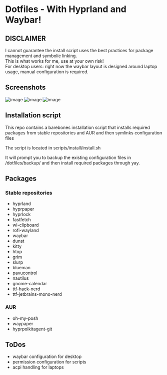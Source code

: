 # Dotfiles - With Hyprland and Waybar!
## DISCLAIMER
I cannot guarantee the install script uses the best practices for package management and symbolic linking.  
This is what works for me, use at your own risk!  
For desktop users: right now the waybar layout is designed around laptop usage, manual configuration is required.
## Screenshots
![image](https://github.com/user-attachments/assets/3742ef6b-cec7-430d-bc19-924fc4e8aaed)
![image](https://github.com/user-attachments/assets/cfe52a39-3f11-4cd2-8ed8-0cbfb0541025)
![image](https://github.com/user-attachments/assets/a05a973a-2dac-49f4-a766-b1336aebfbaa)


## Installation script
This repo contains a barebones installation script that installs required packages from stable repositories and AUR and then symlinks configuration files  
  
The script is located in scripts/install/install.sh  

It will prompt you to backup the existing configuration files in /dotfiles/backup/ and then install required packages through yay.  

## Packages
### Stable repositories
- hyprland
- hyprpaper
- hyprlock
- fastfetch
- wl-clipboard
- rofi-wayland
- waybar
- dunst
- kitty
- htop
- grim
- slurp
- blueman
- pavucontrol
- nautilus
- gnome-calendar
- ttf-hack-nerd
- ttf-jetbrains-mono-nerd
### AUR
- oh-my-posh
- waypaper
- hyprpolkitagent-git

## ToDos
- waybar configuration for desktop
- permission configuration for scripts
- acpi handling for laptops
